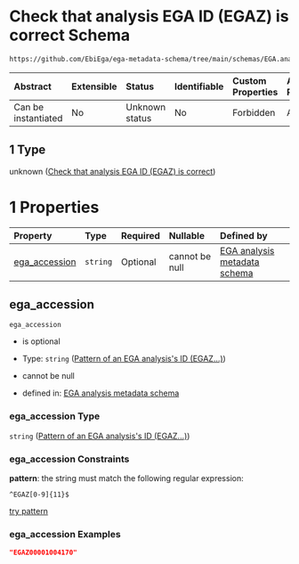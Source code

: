 # Check that analysis EGA ID (EGAZ) is correct Schema

```txt
https://github.com/EbiEga/ega-metadata-schema/tree/main/schemas/EGA.analysis.json#/properties/object_id/allOf/1
```



| Abstract            | Extensible | Status         | Identifiable | Custom Properties | Additional Properties | Access Restrictions | Defined In                                                                       |
| :------------------ | :--------- | :------------- | :----------- | :---------------- | :-------------------- | :------------------ | :------------------------------------------------------------------------------- |
| Can be instantiated | No         | Unknown status | No           | Forbidden         | Allowed               | none                | [EGA.analysis.json\*](../../../schemas/EGA.analysis.json "open original schema") |

## 1 Type

unknown ([Check that analysis EGA ID (EGAZ) is correct](ega-10-properties-objects-ids-block-allof-check-that-analysis-ega-id-egaz-is-correct.md))

# 1 Properties

| Property                         | Type     | Required | Nullable       | Defined by                                                                                                                                                                                                                                                                                                        |
| :------------------------------- | :------- | :------- | :------------- | :---------------------------------------------------------------------------------------------------------------------------------------------------------------------------------------------------------------------------------------------------------------------------------------------------------------- |
| [ega\_accession](#ega_accession) | `string` | Optional | cannot be null | [EGA analysis metadata schema](ega-10-properties-objects-ids-block-allof-check-that-analysis-ega-id-egaz-is-correct-properties-pattern-of-an-ega-analysiss-id-egaz.md "https://github.com/EbiEga/ega-metadata-schema/tree/main/schemas/EGA.analysis.json#/properties/object_id/allOf/1/properties/ega_accession") |

## ega\_accession



`ega_accession`

*   is optional

*   Type: `string` ([Pattern of an EGA analysis's ID (EGAZ...)](ega-10-properties-objects-ids-block-allof-check-that-analysis-ega-id-egaz-is-correct-properties-pattern-of-an-ega-analysiss-id-egaz.md))

*   cannot be null

*   defined in: [EGA analysis metadata schema](ega-10-properties-objects-ids-block-allof-check-that-analysis-ega-id-egaz-is-correct-properties-pattern-of-an-ega-analysiss-id-egaz.md "https://github.com/EbiEga/ega-metadata-schema/tree/main/schemas/EGA.analysis.json#/properties/object_id/allOf/1/properties/ega_accession")

### ega\_accession Type

`string` ([Pattern of an EGA analysis's ID (EGAZ...)](ega-10-properties-objects-ids-block-allof-check-that-analysis-ega-id-egaz-is-correct-properties-pattern-of-an-ega-analysiss-id-egaz.md))

### ega\_accession Constraints

**pattern**: the string must match the following regular expression:&#x20;

```regexp
^EGAZ[0-9]{11}$
```

[try pattern](https://regexr.com/?expression=%5EEGAZ%5B0-9%5D%7B11%7D%24 "try regular expression with regexr.com")

### ega\_accession Examples

```json
"EGAZ00001004170"
```

